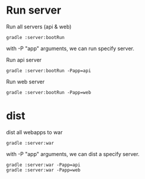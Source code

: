 
Run server
==========

Run all servers (api & web)
```
gradle :server:bootRun
```

with -P "app" arguments, we can run specify server.

Run api server
```
gradle :server:bootRun -Papp=api
```

Run web server
```
gradle :server:bootRun -Papp=web
```

dist
====

dist all webapps to war
```
gradle :server:war
```

with -P "app" arguments, we can dist a specify server.
```
gradle :server:war -Papp=api
gradle :server:war -Papp=web
```

